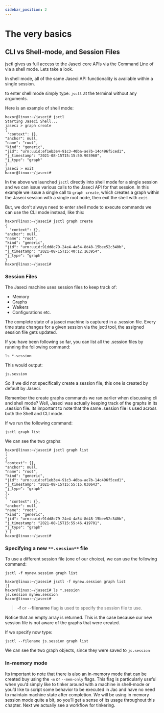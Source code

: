 ```yaml
---
sidebar_position: 2
---
```


# The very basics

## CLI vs Shell-mode, and Session Files

jsctl gives us full access to the Jaseci core APIs via the Command Line of via a shell mode. Lets take a look.

In shell mode, all of the same Jaseci API functionality is available within a single session.

to enter shell mode simply type: `jsctl` at the terminal without any arguments.
 
 Here is an example of shell mode:

 ```
 haxor@linux:~/jaseci# jsctl
Starting Jaseci Shell...
jaseci > graph create
{
  "context": {},
"anchor": null,
"name": "root",
"kind": "generic",
"jid": "urn:uuid:ef1eb3e4-91c3-40ba-ae7b-14c496f5ced1",
"j_timestamp": "2021-08-15T15:15:50.903960",
"j_type": "graph"
}
jaseci > exit
haxor@linux:~/jaseci#
```

In the above we launched `jsctl` directly into shell mode for a single session and we can issue various calls to the Jaseci API for that session. In this example we issue a single call to `graph create`, which creates a graph within the Jaseci session with a single root node, then exit the shell with `exit`.

But, we don't always need to enter shell mode to execute commands we can use the CLI mode instead, like this:

```
haxor@linux:~/jaseci# jsctl graph create
{
  "context": {},
"anchor": null,
"name": "root",
"kind": "generic",
"jid": "urn:uuid:91dd8c79-24e4-4a54-8d48-15bee52c340b",
"j_timestamp": "2021-08-15T15:40:12.163954",
"j_type": "graph"
}
haxor@linux:~/jaseci#

```

### Session Files

The Jaseci machine uses session files to keep track of:
- Memory
- Graphs
- Walkers
- Configurations etc.

The complete state of a jaseci machine is captured in a .session file. Every time state changes for a given session via the jsctl tool, the assigned session file gets updated.

If you have been following so far, you can list all the .session files by running the following command:

```
ls *.session
```

This would output: 

```
js.session
```

So if we did not specifically create a session file, this one is created by default by Jaseci.

Remember the create graphs commands we ran earlier when discussing cli and shell mode? Well, Jaseci was actually keeping track of the graphs in its .session file. Its important to note that the same .session file is used across both the Shell and CLI mode.

If we run the following command:

```
jsctl graph list
```

We can see the two graphs:

```
haxor@linux:~/jaseci# jsctl graph list
[
{
"context": {},
"anchor": null,
"name": "root",
"kind": "generic",
"jid": "urn:uuid:ef1eb3e4-91c3-40ba-ae7b-14c496f5ced1",
"j_timestamp": "2021-08-15T15:55:15.030643",
"j_type": "graph"
},
{
  "context": {},
"anchor": null,
"name": "root",
"kind": "generic",
"jid": "urn:uuid:91dd8c79-24e4-4a54-8d48-15bee52c340b",
"j_timestamp": "2021-08-15T15:55:46.419701",
"j_type": "graph"
} ]
haxor@linux:~/jaseci#

```

### Specifying a new `**.session**` file

To use a different session file (one of our choice), we can use the following command:

```
jsctl -f mynew.session graph list
```

```
haxor@linux:~/jaseci# jsctl -f mynew.session graph list
[]
haxor@linux:~/jaseci# ls *.session
js.session mynew.session
haxor@linux:~/jaseci#

```

>**-f** or --**filename** flag is used to specify the session file to use.

Notice that an empty array is returned. This is the case because our new session file is not aware of the graphs that were created.

If we specify now type:

```
jsctl --filename js.session graph list

```

We can see the two graph objects, since they were saved to `js.session`


### In-memory mode

Its important to note that there is also an in-memory mode that can be created buy using the `-m` or `--mem-only` flags. This flag is particularly useful when you’d simply like to tinker around with a machine in shell-mode or you’d like to script some behavior to be executed in Jac and have no need to maintain machine state after completion. We will be using in memory session mode quite a bit, so you’ll get a sense of its usage throughout this chapter. Next we actually see a workflow for tinkering.




